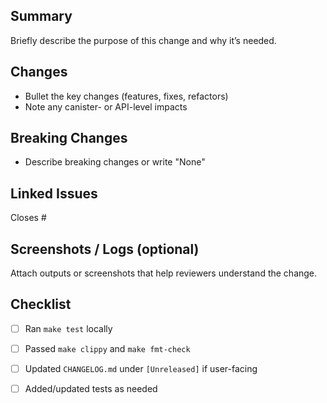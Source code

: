 ## Summary

Briefly describe the purpose of this change and why it’s needed.

## Changes

- Bullet the key changes (features, fixes, refactors)
- Note any canister- or API-level impacts

## Breaking Changes

- Describe breaking changes or write "None"

## Linked Issues

Closes #<issue-number>

## Screenshots / Logs (optional)

Attach outputs or screenshots that help reviewers understand the change.

## Checklist

- [ ] Ran `make test` locally
- [ ] Passed `make clippy` and `make fmt-check`
- [ ] Updated `CHANGELOG.md` under `[Unreleased]` if user-facing
- [ ] Added/updated tests as needed

